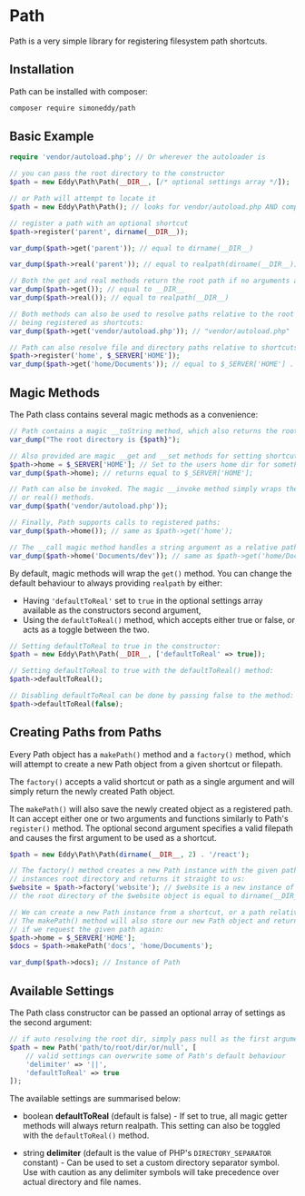 # Path

Path is a very simple library for registering filesystem path shortcuts.

## Installation

Path can be installed with composer:

```sh
composer require simoneddy/path
```

## Basic Example

```php
require 'vendor/autoload.php'; // Or wherever the autoloader is

// you can pass the root directory to the constructor
$path = new Eddy\Path\Path(__DIR__, [/* optional settings array */]);

// or Path will attempt to locate it
$path = new Eddy\Path\Path(); // looks for vendor/autoload.php AND composer.json

// register a path with an optional shortcut
$path->register('parent', dirname(__DIR__));

var_dump($path->get('parent')); // equal to dirname(__DIR__)

var_dump($path->real('parent')); // equal to realpath(dirname(__DIR__))

// Both the get and real methods return the root path if no arguments are provided.
var_dump($path->get()); // equal to __DIR__
var_dump($path->real()); // equal to realpath(__DIR__)

// Both methods can also be used to resolve paths relative to the root dir, without
// being registered as shortcuts:
var_dump($path->get('vendor/autoload.php')); // "vendor/autoload.php"

// Path can also resolve file and directory paths relative to shortcuts:
$path->register('home', $_SERVER['HOME']);
var_dump($path->get('home/Documents')); // equal to $_SERVER['HOME'] . '/Documents'

```

## Magic Methods

The Path class contains several magic methods as a convenience:

```php
// Path contains a magic __toString method, which also returns the root path.
var_dump("The root directory is {$path}");

// Also provided are magic __get and __set methods for setting shortcuts like properties.
$path->home = $_SERVER['HOME']; // Set to the users home dir for something different.
var_dump($path->home); // returns equal to $_SERVER['HOME'];

// Path can also be invoked. The magic __invoke method simply wraps the get()
// or real() methods.
var_dump($path('vendor/autoload.php'));

// Finally, Path supports calls to registered paths:
var_dump($path->home()); // same as $path->get('home');

// The __call magic method handles a string argument as a relative path:
var_dump($path->home('Documents/dev')); // same as $path->get('home/Documents/dev')
```

By default, magic methods will wrap the `get()` method. You can change the default behaviour to always providing `realpath` by either:

- Having `'defaultToReal'` set to `true` in the optional settings array available as the constructors second argument,
- Using the `defaultToReal()` method, which accepts either true or false, or acts as a toggle between the two.

```php
// Setting defaultToReal to true in the constructor:
$path = new Eddy\Path\Path(__DIR__, ['defaultToReal' => true]);

// Setting defaultToReal to true with the defaultToReal() method:
$path->defaultToReal();

// Disabling defaultToReal can be done by passing false to the method:
$path->defaultToReal(false);

```

## Creating Paths from Paths

Every Path object has a `makePath()` method and a `factory()` method, which will attempt to create a new Path object from a given shortcut or filepath.

The `factory()` accepts a valid shortcut or path as a single argument and will simply return the newly created Path object.

The `makePath()` will also save the newly created object as a registered path. It can accept either one or two arguments and functions similarly to Path's `register()` method. The optional second argument specifies a valid filepath and causes the first argument to be used as a shortcut.

```php
$path = new Eddy\Path\Path(dirname(__DIR__, 2) . '/react');

// The factory() method creates a new Path instance with the given path as the new
// instances root directory and returns it straight to us:
$website = $path->factory('website'); // $website is a new instance of Path
// the root directory of the $website object is equal to dirname(__DIR__, 2) . '/react/website'

// We can create a new Path instance from a shortcut, or a path relative to a shortcut.
// The makePath() method will also store our new Path object and return it
// if we request the given path again:
$path->home = $_SERVER['HOME'];
$docs = $path->makePath('docs', 'home/Documents');

var_dump($path->docs); // Instance of Path
```

## Available Settings

The Path class constructor can be passed an optional array of settings as the second argument:

```php
// if auto resolving the root dir, simply pass null as the first argument
$path = new Path('path/to/root/dir/or/null', [
    // valid settings can overwrite some of Path's default behaviour
    'delimiter' => '||',
    'defaultToReal' => true
]);
```

The available settings are summarised below:

- boolean __defaultToReal__ (default is false) - If set to true, all magic getter methods will always return realpath. This setting can also be toggled with the `defaultToReal()` method.

- string __delimiter__ (default is the value of PHP's `DIRECTORY_SEPARATOR` constant) - Can be used to set a custom directory separator symbol. Use with caution as any delimiter symbols will take precedence over actual directory and file names.
